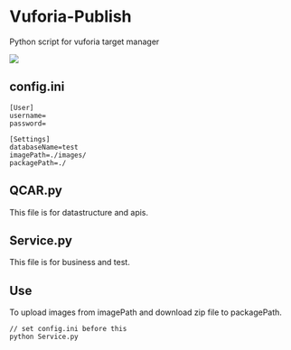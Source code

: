 # Vuforia-Publish

Python script for vuforia target manager

![](http://mec0825.net/images/QCAR/targetManager.png)

## config.ini
````
[User]
username=
password=

[Settings]
databaseName=test
imagePath=./images/
packagePath=./
````

## QCAR.py
This file is for datastructure and apis.

## Service.py
This file is for business and test.

## Use
To upload images from imagePath and download zip file to packagePath.
````
// set config.ini before this
python Service.py
````
